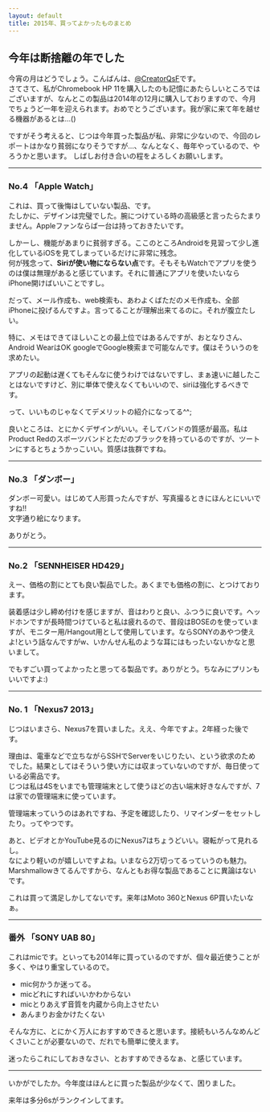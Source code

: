 ```yaml
---
layout: default
title: 2015年、買ってよかったものまとめ
---
```


## 今年は断捨離の年でした

今宵の月はどうでしょう。こんばんは、[@CreatorQsF](http://f.9en.co/?move=mainSns)です。  
さてさて、私がChromebook HP 11を購入したのも記憶にあたらしいところではございますが、なんとこの製品は2014年の12月に購入しておりますので、今月でちょうど一年を迎えられます。おめでとうございます。我が家に来て年を越せる機器があるとは…()

ですがそう考えると、じつは今年買った製品が私、非常に少ないので、今回のレポートはかなり貧弱になりそうですが…、なんとなく、毎年やっているので、やろうかと思います。  しばしお付き合いの程をよろしくお願いします。

***

### No.4 「Apple Watch」

これは、買って後悔はしていない製品、です。  
たしかに、デザインは完璧でした。腕につけている時の高級感と言ったらたまりません。Appleファンならば一台は持っておきたいです。

しかーし、機能があまりに貧弱すぎる。ここのところAndroidを見習って少し進化しているiOSを見てしまっているだけに非常に残念。  
何が残念って、**Siriが使い物にならない点**です。そもそもWatchでアプリを使うのは僕は無理があると感じています。それに普通にアプリを使いたいならiPhone開けばいいことですし。

だって、メール作成も、web検索も、あわよくばただのメモ作成も、全部iPhoneに投げるんですよ。言ってることが理解出来てるのに。それが腹立たしい。

特に、メモはできてほしいことの最上位ではあるんですが、おとなりさん、Android WearはOK googleでGoogle検索まで可能なんです。僕はそういうのを求めたい。

アプリの起動は遅くてもそんなに使うわけではないですし、まぁ速いに越したことはないですけど、別に単体で使えなくてもいいので、siriは強化するべきです。

って、いいものじゃなくてデメリットの紹介になってる^^;

良いところは、とにかくデザインがいい。そしてバンドの質感が最高。私はProduct Redのスポーツバンドとただのブラックを持っているのですが、ツートンにするとちょうかっこいい。質感は抜群ですね。

***

### No.3 「ダンボー」

ダンボー可愛い。はじめて人形買ったんですが、写真撮るときにほんとにいいですね!!  
文字通り絵になります。

ありがとう。

***

### No.2 「SENNHEISER HD429」

えー、価格の割にとても良い製品でした。あくまでも価格の割に、とつけております。

装着感は少し締め付けを感じますが、音はわりと良い、ふつうに良いです。ヘッドホンですが長時間つけていると私は疲れるので、普段はBOSEのを使っていますが、モニター用/Hangout用として使用しています。ならSONYのあやつ使えよ!という話なんですがw、いかんせん私のような耳にはもったいないかなと思いまして。

でもすごい買ってよかったと思ってる製品です。ありがとう。ちなみにプリンもいいですよ:)

***

### No. 1 「Nexus7 2013」

じつはいまさら、Nexus7を買いました。ええ、今年ですよ。2年経った後です。

理由は、電車などで立ちながらSSHでServerをいじりたい、という欲求のためでした。結果としてはそういう使い方には収まっていないのですが、毎日使っている必需品です。  
じつは私は4Sをいまでも管理端末として使うほどの古い端末好きなんですが、7は家での管理端末に使っています。

管理端末っていうのはあれですね、予定を確認したり、リマインダーをセットしたり。ってやつです。

あと、ビデオとかYouTube見るのにNexus7はちょうどいい。寝転がって見れるし。  
なにより軽いのが嬉しいですよね。いまなら2万切ってるっていうのも魅力。Marshmallowきてるんですから、なんともお得な製品であることに異論はないです。

これは買って満足しかしてないです。来年はMoto 360とNexus 6P買いたいなぁ。

***

### 番外 「SONY UAB 80」

これはmicです。といっても2014年に買っているのですが、個々最近使うことが多く、やはり重宝しているので。

- mic何かうか迷ってる。
- micどれにすればいいかわからない
- micとりあえず音質を内蔵から向上させたい
- あんまりお金かけたくない

そんな方に、とにかく万人におすすめできると思います。接続もいろんなめんどくさいことが必要ないので、だれでも簡単に使えます。

迷ったらこれにしておきなさい、とおすすめできるなぁ、と感じています。

***

いかがでしたか。今年度はほんとに買った製品が少なくて、困りました。

来年は多分6sがランクインしてます。
